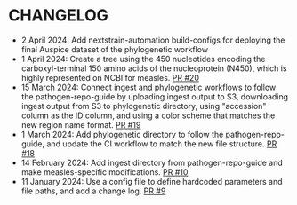 # CHANGELOG
* 2 April 2024: Add nextstrain-automation build-configs for deploying the final Auspice dataset of the phylogenetic workflow
* 1 April 2024: Create a tree using the 450 nucleotides encoding the carboxyl-terminal 150 amino acids of the nucleoprotein (N450), which is highly represented on NCBI for measles. [PR #20](https://github.com/nextstrain/measles/pull/20)
* 15 March 2024: Connect ingest and phylogenetic workflows to follow the pathogen-repo-guide by uploading ingest output to S3, downloading ingest output from S3 to phylogenetic directory, using "accession" column as the ID column, and using a color scheme that matches the new region name format. [PR #19](https://github.com/nextstrain/measles/pull/19)
* 1 March 2024: Add phylogenetic directory to follow the pathogen-repo-guide, and update the CI workflow to match the new file structure. [PR #18](https://github.com/nextstrain/measles/pull/18)
* 14 February 2024: Add ingest directory from pathogen-repo-guide and make measles-specific modifications. [PR #10](https://github.com/nextstrain/measles/pull/10)
* 11 January 2024: Use a config file to define hardcoded parameters and file paths, and add a change log. [PR #9](https://github.com/nextstrain/measles/pull/9)
